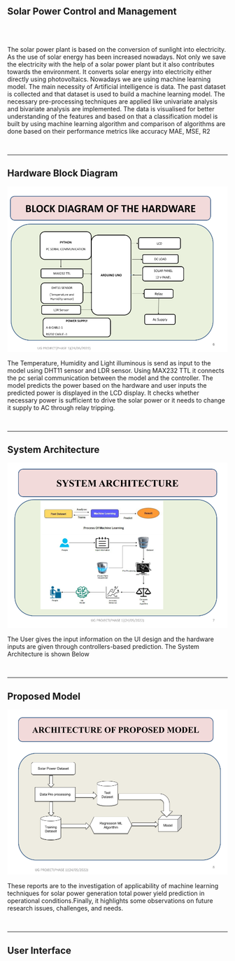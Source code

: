 ## Solar Power Control and Management
<br>
<br>
<p>
The solar power plant is based on the conversion of sunlight into 
electricity. As the use of solar energy has been increased nowadays. Not only 
we save the electricity with the help of a solar power plant but it also contributes 
towards the environment. It converts solar energy into electricity either directly 
using photovoltaics. Nowadays we are using machine learning model. The main 
necessity of Artificial intelligence is data. The past dataset is collected and that 
dataset is used to build a machine learning model. The necessary pre-processing 
techniques are applied like univariate analysis and bivariate analysis are 
implemented. The data is visualised for better understanding of the features and 
based on that a classification model is built by using machine learning algorithm 
and comparison of algorithms are done based on their performance metrics like 
accuracy MAE, MSE, R2
</p>
<br>
<hr>
<h2>Hardware Block Diagram</h2>
<img src="https://github.com/prasath9944/Solar-Power-Control/blob/main/templates/readme_files/Hardware_Block_Diagram.png">
<br>
<p>
  The Temperature, Humidity and Light illuminous is send as input to the model using
DHT11 sensor and LDR sensor. Using MAX232 TTL it connects the pc serial
communication between the model and the controller. The model predicts the power
based on the hardware and user inputs the predicted power is displayed in the LCD
display. It checks whether necessary power is sufficient to drive the solar power or
it needs to change it supply to AC through relay tripping.
</p>
<br>
<hr>
<h2>System Architecture</h2>
<img src="https://github.com/prasath9944/Solar-Power-Control/blob/main/templates/readme_files/System_Architecture.png">
<p>The User gives the input information on the UI design and the hardware
inputs are given through controllers-based prediction. The System
Architecture is shown Below</p>
<br>
<hr>
<h2>Proposed Model</h2>
<img src="https://github.com/prasath9944/Solar-Power-Control/blob/main/templates/readme_files/Proposed_Model.png">
<p>These reports are to the investigation of applicability of machine learning
techniques for solar power generation total power yield prediction in operational
conditions.Finally, it highlights some observations on future research issues, challenges, and
needs.</p>
<br>
<hr>
<h2>User Interface</h2>
<img scr="https://github.com/prasath9944/Solar-Power-Control/blob/main/templates/readme_files/User_Interface.png">
